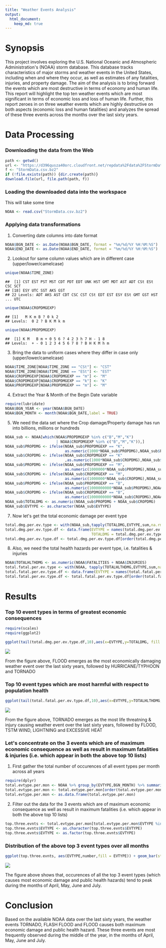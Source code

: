 ```yaml
---
title: "Weather Events Analysis"
output: 
  html_document:
    keep_md: true
---
```




# Synopsis
This project involves exploring the U.S. National Oceanic and Atmospheric Administration's (NOAA) storm database. This database tracks characteristics of major storms and weather events in the United States, including when and where they occur, as well as estimates of any fatalities, injuries, and property damage.
The aim of the analysis is to bring forward the events which are most destructive in terms of economy and human life. 
This report will highlight the top ten weather events which are most significant in terms of economic loss and loss of human life. 
Further, this report zeroes in on three weather events which are highly destructive on both aspects (economic loss and human fatalities) and analyzes the spread of these three events across the months over the last sixty years.

# Data Processing

### Downloading the data from the Web

```r
path <- getwd()
url <- "https://d396qusza40orc.cloudfront.net/repdata%2Fdata%2FStormData.csv.bz2"
f <- "StormData.csv.bz2"
if (!file.exists(path)) {dir.create(path)}
download.file(url, file.path(path, f))
```

### Loading the downloaded data into the workspace
This will take some time

```r
NOAA <- read.csv("StormData.csv.bz2")
```

### Applying data transformations
1. Converting date columns into date format

```r
NOAA$BGN_DATE <- as.Date(NOAA$BGN_DATE, format = "%m/%d/%Y %H:%M:%S")
NOAA$END_DATE <- as.Date(NOAA$END_DATE, format = "%m/%d/%Y %H:%M:%S")
```
2. Lookout for same column values which are in different case (upper/lower/camelcase)

```r
unique(NOAA$TIME_ZONE)
```

```
##  [1] CST EST PST MST CDT PDT EDT UNK HST GMT MDT AST ADT CSt ESt CSC SCT
## [18] ESY UTC SST AKS GST
## 22 Levels: ADT AKS AST CDT CSC CST CSt EDT EST ESY ESt GMT GST HST ... UTC
```

```r
unique(NOAA$CROPDMGEXP)
```

```
## [1]   M K m B ? 0 k 2
## Levels:  0 2 ? B K M k m
```

```r
unique(NOAA$PROPDMGEXP)
```

```
##  [1] K M   B m + 0 5 6 ? 4 2 3 h 7 H - 1 8
## Levels:  + - 0 1 2 3 4 5 6 7 8 ? B H K M h m
```
3. Bring the data to uniform cases where they differ in case only (upper/lower/camelcase)

```r
NOAA$TIME_ZONE[NOAA$TIME_ZONE == "CSt"] <- "CST"
NOAA$TIME_ZONE[NOAA$TIME_ZONE == "ESt"] <- "EST"
NOAA$CROPDMGEXP[NOAA$CROPDMGEXP == "m"] <- "M"
NOAA$CROPDMGEXP[NOAA$CROPDMGEXP == "k"] <- "K"
NOAA$PROPDMGEXP[NOAA$PROPDMGEXP == "m"] <- "M"
```
4. Extract the Year & Month of the Begin Date variable

```r
require(lubridate)
NOAA$BGN_YEAR <- year(NOAA$BGN_DATE)
NOAA$BGN_MONTH <- month(NOAA$BGN_DATE,label = TRUE)
```
5. We need the data set where the Crop damage/Property damage has run into billions, millions or hundreds

```r
NOAA_sub <- NOAA[which(NOAA$PROPDMGEXP %in% c("B","M","K") 
                       | NOAA$CROPDMGEXP %in% c("B","M","K")),]
NOAA_sub$PROPDMG <- ifelse(NOAA_sub$PROPDMGEXP == "K",
                           as.numeric(1000*NOAA_sub$PROPDMG),NOAA_sub$PROPDMG)
NOAA_sub$CROPDMG <- ifelse(NOAA_sub$CROPDMGEXP == "K"
                           ,as.numeric(1000*NOAA_sub$CROPDMG),NOAA_sub$CROPDMG)
NOAA_sub$PROPDMG <- ifelse(NOAA_sub$PROPDMGEXP == "M",
                           as.numeric(1000000*NOAA_sub$PROPDMG),NOAA_sub$PROPDMG)
NOAA_sub$CROPDMG <- ifelse(NOAA_sub$CROPDMGEXP == "M", 
                           as.numeric(1000000*NOAA_sub$CROPDMG),NOAA_sub$CROPDMG)
NOAA_sub$PROPDMG <- ifelse(NOAA_sub$PROPDMGEXP == "B",
                           as.numeric(1000000000*NOAA_sub$PROPDMG),NOAA_sub$PROPDMG)
NOAA_sub$CROPDMG <- ifelse(NOAA_sub$CROPDMGEXP == "B", 
                           as.numeric(1000000000*NOAA_sub$CROPDMG),NOAA_sub$CROPDMG)
NOAA_sub$TOTALDMG <- as.numeric(NOAA_sub$PROPDMG + NOAA_sub$CROPDMG)
NOAA_sub$EVTYPE <- as.character(NOAA_sub$EVTYPE)
```

7. Now let's get the total economic damage per event type

```r
total.dmg.per.ev.type <- with(NOAA_sub,tapply(TOTALDMG,EVTYPE,sum,na.rm=T))
total.dmg.per.ev.type.df <- data.frame(EVTYPE = names(total.dmg.per.ev.type), 
                                       TOTALDMG = total.dmg.per.ev.type)
total.dmg.per.ev.type.df <- total.dmg.per.ev.type.df[order(total.dmg.per.ev.type.df$TOTALDMG),]
```
8. Also, we need the total health hazards per event type, i.e. fatalities & injuries

```r
NOAA$TOTALHLTHDMG <- as.numeric(NOAA$FATALITIES + NOAA$INJURIES)
total.fatal.per.ev.type <- with(NOAA, tapply(TOTALHLTHDMG,EVTYPE,sum,na.rm=T))
total.fatal.per.ev.type.df <- data.frame(EVTYPE = names(total.fatal.per.ev.type), TOTALHLTHDMG = total.fatal.per.ev.type)
total.fatal.per.ev.type.df <- total.fatal.per.ev.type.df[order(total.fatal.per.ev.type.df$TOTALHLTHDMG),]
```

# Results
### Top 10 event types in terms of greatest economic consequences

```r
require(scales)
require(ggplot2)

ggplot(tail(total.dmg.per.ev.type.df,10),aes(x=EVTYPE,y=TOTALDMG, fill = EVTYPE, label = dollar(TOTALDMG))) + geom_col() + scale_y_continuous(labels = dollar) + ggtitle("Top 10 Events of greatest Economic Consequence") + scale_size_area() + xlab("Event Types") + ylab("Damage in dollars") + theme(axis.text.x = element_text(angle = 45, hjust = 1), legend.position="none")
```

![](NOAA_files/figure-html/unnamed-chunk-10-1.png)<!-- -->

From the figure above, FLOOD emerges as the most economically damaging weather event over the last sixty years, followed by HURRICANE/TYPHOON and TORNADO 

### Top 10 event types which are most harmful with respect to population health

```r
ggplot(tail(total.fatal.per.ev.type.df,10),aes(x=EVTYPE,y=TOTALHLTHDMG, fill = EVTYPE, label = TOTALHLTHDMG)) + geom_col() + ggtitle("Top 10 Events harmful to public health") + xlab("Event Types") + ylab("Number of fatalities") + theme(axis.text.x = element_text(angle = 45, hjust = 1), legend.position="none")
```

![](NOAA_files/figure-html/unnamed-chunk-11-1.png)<!-- -->

From the figure above, TORNADO emerges as the most life threatning & injury causing weather event over the last sixty years, followed by FLOOD, TSTM WIND, LIGHTNING and EXCESSIVE HEAT

### Let's concentrate on the 3 events which are of maximum economic consequence as well as result in maximum fatalities & injuries (i.e. which appear in both the above top 10 lists)

1. First gather the total number of occurences of all event types per month across all years

```r
require(dplyr)
total.evtype.per.mon <- NOAA %>% group_by(EVTYPE,BGN_MONTH) %>% summarise(number = n())
total.evtype.per.mon <- total.evtype.per.mon[order(total.evtype.per.mon$number),]
total.evtype.per.mon <- as.data.frame(total.evtype.per.mon)
```

2. Filter out the data for the 3 events which are of maximum economic consequence as well as result in maximum fatalities (i.e. which appear in both the above top 10 lists)

```r
top.three.evnts <- total.evtype.per.mon[total.evtype.per.mon$EVTYPE %in% c("FLOOD","FLASH FLOOD","TORNADO"),]
top.three.evnts$EVTYPE <- as.character(top.three.evnts$EVTYPE)
top.three.evnts$EVTYPE <- as.factor(top.three.evnts$EVTYPE)
```

### Distribution of the above top 3 event types over all months 

```r
ggplot(top.three.evnts, aes(EVTYPE,number,fill = EVTYPE)) + geom_bar(stat = "identity") + facet_grid(.~BGN_MONTH) + theme(axis.text.x = element_text(angle = 90, hjust = 1), legend.position="top") + ggtitle("Occurences of top 3 events per month across all years") + xlab("Event Types") + ylab("Number of occurences per month") + scale_fill_discrete(name = "Event Type")
```

![](NOAA_files/figure-html/unnamed-chunk-14-1.png)<!-- -->

The figure above shows that, occurences of all the top 3 event types (which causes most economic damage and public health hazards) tend to peak during the months of April, May, June and July.

# Conclusion
Based on the available NOAA data over the last sixty years, the weather events TORNADO, FLASH FLOOD and FLOOD causes both maximum economic damage and public health hazard. These three events are most frequently observed during the middle of the year, in the months of April, May, June and July.
